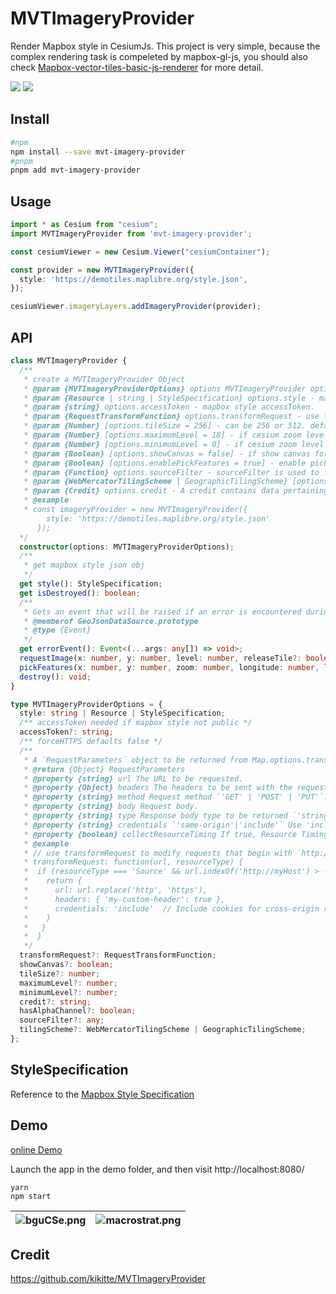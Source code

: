 # MVTImageryProvider

Render Mapbox style in CesiumJs. This project is very simple, because the complex rendering task is compeleted by mapbox-gl-js, you should also check [Mapbox-vector-tiles-basic-js-renderer](https://github.com/landtechnologies/Mapbox-vector-tiles-basic-js-renderer) for more detail.

![](https://img.shields.io/bundlephobia/minzip/mvt-imagery-provider) <a href="https://www.npmjs.com/package/mvt-imagery-provider">![](https://img.shields.io/npm/v/mvt-imagery-provider)</a>

## Install

```bash
#npm
npm install --save mvt-imagery-provider
#pnpm
pnpm add mvt-imagery-provider
```

## Usage

```ts
import * as Cesium from "cesium";
import MVTImageryProvider from 'mvt-imagery-provider';

const cesiumViewer = new Cesium.Viewer("cesiumContainer");

const provider = new MVTImageryProvider({
  style: 'https://demotiles.maplibre.org/style.json',
});

cesiumViewer.imageryLayers.addImageryProvider(provider);

```

## API

```ts
class MVTImageryProvider {
  /**
   * create a MVTImageryProvider Object
   * @param {MVTImageryProviderOptions} options MVTImageryProvider options as follow:
   * @param {Resource | string | StyleSpecification} options.style - mapbox style object or url Resource.
   * @param {string} options.accessToken - mapbox style accessToken.
   * @param {RequestTransformFunction} options.transformRequest - use transformRequest to modify tile requests.
   * @param {Number} [options.tileSize = 256] - can be 256 or 512. defaults to 256.
   * @param {Number} [options.maximumLevel = 18] - if cesium zoom level exceeds maximumLevel, layer will be invisible, defaults to 18.
   * @param {Number} [options.minimumLevel = 0] - if cesium zoom level belows minimumLevel, layer will be invisible, defaults to 0.
   * @param {Boolean} [options.showCanvas = false] - if show canvas for debug.
   * @param {Boolean} [options.enablePickFeatures = true] - enable pickFeatures or not, defaults to true.
   * @param {Function} options.sourceFilter - sourceFilter is used to filter which source participate in pickFeature process.
   * @param {WebMercatorTilingScheme | GeographicTilingScheme} [options.tilingScheme = WebMercatorTilingScheme] - Cesium tilingScheme, defaults to WebMercatorTilingScheme(EPSG: 3857).
   * @param {Credit} options.credit - A credit contains data pertaining to how to display attributions/credits for certain content on the screen.
   * @example
   * const imageryProvider = new MVTImageryProvider({
        style: 'https://demotiles.maplibre.org/style.json'
      });
  */
  constructor(options: MVTImageryProviderOptions);
  /**
   * get mapbox style json obj
   */
  get style(): StyleSpecification;
  get isDestroyed(): boolean;
  /**
   * Gets an event that will be raised if an error is encountered during processing.
   * @memberof GeoJsonDataSource.prototype
   * @type {Event}
   */
  get errorEvent(): Event<(...args: any[]) => void>;
  requestImage(x: number, y: number, level: number, releaseTile?: boolean): Promise<HTMLImageElement | HTMLCanvasElement | any> | undefined;
  pickFeatures(x: number, y: number, zoom: number, longitude: number, latitude: number): Promise<ImageryLayerFeatureInfo[]> | undefined;
  destroy(): void;
}

type MVTImageryProviderOptions = {
  style: string | Resource | StyleSpecification;
  /** accessToken needed if mapbox style not public */
  accessToken?: string;
  /** forceHTTPS defaults false */
  /**
   * A `RequestParameters` object to be returned from Map.options.transformRequest callbacks.
   * @return {Object} RequestParameters
   * @property {string} url The URL to be requested.
   * @property {Object} headers The headers to be sent with the request.
   * @property {string} method Request method `'GET' | 'POST' | 'PUT'`.
   * @property {string} body Request body.
   * @property {string} type Response body type to be returned `'string' | 'json' | 'arrayBuffer'`.
   * @property {string} credentials `'same-origin'|'include'` Use 'include' to send cookies with cross-origin requests.
   * @property {boolean} collectResourceTiming If true, Resource Timing API information will be collected for these transformed requests and returned in a resourceTiming property of relevant data events.
   * @example
   * // use transformRequest to modify requests that begin with `http://myHost`
   * transformRequest: function(url, resourceType) {
   *  if (resourceType === 'Source' && url.indexOf('http://myHost') > -1) {
   *    return {
   *      url: url.replace('http', 'https'),
   *      headers: { 'my-custom-header': true },
   *      credentials: 'include'  // Include cookies for cross-origin requests
   *    }
   *   }
   *  }
   */
  transformRequest?: RequestTransformFunction;
  showCanvas?: boolean;
  tileSize?: number;
  maximumLevel?: number;
  minimumLevel?: number;
  credit?: string;
  hasAlphaChannel?: boolean;
  sourceFilter?: any;
  tilingScheme?: WebMercatorTilingScheme | GeographicTilingScheme;
};
```

## StyleSpecification

Reference to the [Mapbox Style Specification](https://docs.mapbox.com/mapbox-gl-js/style-spec/root/)

## Demo

[online Demo](https://mvti-magery-provider.vercel.app/)

Launch the app in the demo folder, and then visit http://localhost:8080/

```node
yarn
npm start
```

| ![bguCSe.png](https://s1.ax1x.com/2022/07/28/vCk4z9.png) | ![macrostrat.png](https://s1.ax1x.com/2022/07/28/vCkcZV.png) |
| ------- | ------- |

## Credit

https://github.com/kikitte/MVTImageryProvider
